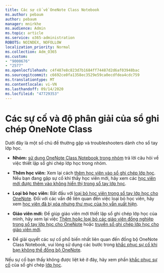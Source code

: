```yaml
---
title: Các sự cố về OneNote Class Notebook
ms.author: pebaum
author: pebaum
manager: mnirkhe
ms.audience: Admin
ms.topic: article
ms.service: o365-administration
ROBOTS: NOINDEX, NOFOLLOW
localization_priority: Normal
ms.collection: Adm_O365
ms.custom:
- "9000676"
- "2577"
ms.openlocfilehash: c4f487e8c823d7b1684ff74487d2d6af03948bac
ms.sourcegitcommit: c6692ce0fa1358ec3529e59ca0ecdfdea4cdc759
ms.translationtype: MT
ms.contentlocale: vi-VN
ms.lasthandoff: 09/14/2020
ms.locfileid: "47729353"
---
```

# <a name="onenote-class-notebook-issues-and-resolutions"></a>Các sự cố và độ phân giải của sổ ghi chép OneNote Class

Dưới đây là một số chủ đề thường gặp và troubleshooters dành cho sổ tay lớp học.

- **Nhóm:** [sử dụng OneNote Class Notebook trong nhóm](https://support.office.com/article/bd77f11f-27cd-4d41-bfbd-2b11799f1440) trả lời câu hỏi về việc thiết lập sổ ghi chép lớp học trong nhóm.

- **Thêm học viên:** Xem lại cách [thêm học viên vào sổ ghi chép lớp học](https://support.office.com/article/149882af-506a-4689-9fee-39309b97aae8). Nếu bạn đang gặp sự cố khi thấy học viên mới, hãy xem các [học viên mới được thêm vào không hiển thị trong sổ tay lớp học](https://support.office.com/article/4da02c45-b435-4af1-921b-51b8ee40e1c9).

- **Loại bỏ học viên:** Bắt đầu với [loại bỏ học viên trong sổ tay lớp học cho OneNote](https://support.office.com/article/86dcf019-408f-4de8-8055-eb61f1578c3c). Đối với các vấn đề liên quan đến việc loại bỏ học viên, hãy xem [học viên đã bị xóa nhưng thư mục của họ vẫn xuất hiện](https://support.office.com/article/0ed81eaa-c14a-436f-bb6f-ce95f130cc71).

- **Giáo viên mới:** Để giúp giáo viên mới thiết lập sổ ghi chép lớp học của mình, hãy xem lại việc [Thêm hoặc loại bỏ các giáo viên đồng nghiệp trong sổ tay lớp học cho OneNote](https://support.office.com/article/fdcb870b-49a7-4a14-9ea6-d817f88026f8) hoặc [truyền sổ ghi chép lớp học cho giáo viên mới](https://support.office.com/article/84ef5d4a-0eec-4d5b-bc22-1317bc3b9027).

- Để giải quyết các sự cố phổ biến nhất liên quan đến đồng bộ OneNote Class Notebook, vui lòng sử dụng các bước trong [khắc phục sự cố khi bạn không thể đồng bộ OneNote](https://support.office.com/article/Fix-issues-when-you-can-t-sync-OneNote-299495ef-66d1-448f-90c1-b785a6968d45).

Nếu sự cố bạn thấy không được liệt kê ở đây, hãy xem phần [khắc phục sự cố](https://support.office.com/article/class-notebook-ee70aff9-52e8-449f-be6a-7cbc1d65eaea#ID0EAABAAA=Manage&ID0EABAAA=Troubleshoot) của sổ ghi chép [lớp học](https://support.office.com/article/class-notebook-ee70aff9-52e8-449f-be6a-7cbc1d65eaea). 


